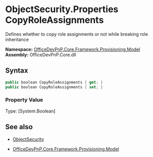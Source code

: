 # ObjectSecurity.Properties CopyRoleAssignments
Defines whether to copy role assignments or not while breaking role inheritance  

**Namespace:** [OfficeDevPnP.Core.Framework.Provisioning.Model](OfficeDevPnP.Core.Framework.Provisioning.Model.md)  
**Assembly:** OfficeDevPnP.Core.dll  
## Syntax
```C#
public boolean CopyRoleAssignments { get; }
public boolean CopyRoleAssignments { set; }
```

### Property Value
Type: [System.Boolean] 

## See also
- [ObjectSecurity](ObjectSecurity.md) 

- [OfficeDevPnP.Core.Framework.Provisioning.Model](OfficeDevPnP.Core.Framework.Provisioning.Model.md)
